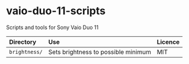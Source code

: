 # vaio-duo-11-scripts

Scripts and tools for Sony Vaio Duo 11

| Directory | Use     | Licence |
| :------------- | :------------- | :------------- |
| `brightness/` | Sets brightness to possible minimum | MIT |
